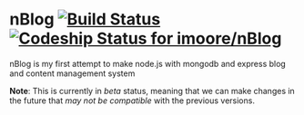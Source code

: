 # nBlog [![Build Status](https://travis-ci.org/imoore/nBlog.png)](https://travis-ci.org/imoore/nBlog) [ ![Codeship Status for imoore/nBlog](https://www.codeship.io/projects/8724c5c0-ff67-0131-b3cb-4ac26cf284f0/status)](https://www.codeship.io/projects/29714)

nBlog is my first attempt to make node.js with mongodb and express blog and content management system

**Note**: This is currently in *beta* status, meaning that we can make
changes in the future that *may not be compatible* with the previous versions.
